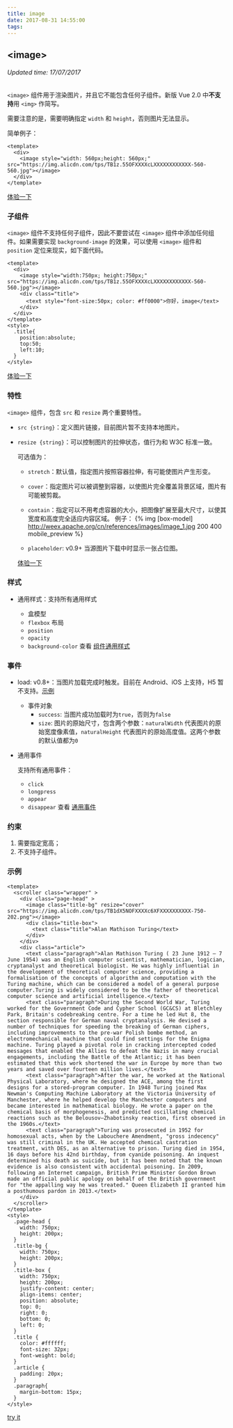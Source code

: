 ```yaml
---
title: image
date: 2017-08-31 14:55:00
tags:
---
```


## &#60;image&#62;
###### Updated time: 17/07/2017
`<image>` 组件用于渲染图片，并且它不能包含任何子组件。新版 Vue 2.0 中**不支持**用 `<img>` 作简写。

需要注意的是，需要明确指定 `width` 和 `height`，否则图片无法显示。

简单例子：
```
<template>
  <div>
    <image style="width: 560px;height: 560px;" src="https://img.alicdn.com/tps/TB1z.55OFXXXXcLXXXXXXXXXXXX-560-560.jpg"></image>
  </div>
</template>
```
[体验一下](http://dotwe.org/vue/1d6145d98cbdb8c66c69b4d4dcd2744d)

### 子组件
`<image>` 组件不支持任何子组件，因此不要尝试在 `<image>` 组件中添加任何组件。如果需要实现 `background-image` 的效果，可以使用 `<image>` 组件和 `position` 定位来现实，如下面代码。
```
<template>
  <div>
    <image style="width:750px; height:750px;" src="https://img.alicdn.com/tps/TB1z.55OFXXXXcLXXXXXXXXXXXX-560-560.jpg"></image>
    <div class="title">
      <text style="font-size:50px; color: #ff0000">你好，image</text>
    </div>
  </div>
</template>
<style>
  .title{
    position:absolute;
    top:50;
    left:10;
  }
</style>
```
[体验一下](http://dotwe.org/vue/0a81d27b5dbc68ea3bf5f9fd56c882e8)

### 特性
`<image>` 组件，包含 `src` 和 `resize` 两个重要特性。

* `src {string}`：定义图片链接，目前图片暂不支持本地图片。
* `resize {string}`：可以控制图片的拉伸状态，值行为和 W3C 标准一致。

  可选值为：

  * `stretch`：默认值，指定图片按照容器拉伸，有可能使图片产生形变。
  * `cover`：指定图片可以被调整到容器，以使图片完全覆盖背景区域，图片有可能被剪裁。
  * `contain`：指定可以不用考虑容器的大小，把图像扩展至最大尺寸，以使其宽度和高度完全适应内容区域。
  例子：
  {% img [box-model] http://weex.apache.org/cn/references/images/image_1.jpg 200 400 mobile_preview %}


  * `placeholder`: v0.9+ <string> 当源图片下载中时显示一张占位图。

  [体验一下](http://dotwe.org/vue/18e71ab3484bb6751ad77ff7d5195404)

### 样式
* 通用样式：支持所有通用样式

  * 盒模型
  * `flexbox` 布局
  * `position`
  * `opacity`
  * `background-color`
查看 [组件通用样式](http://weex.apache.org/cn/references/common-style.html)

### 事件
* load: v0.8+：当图片加载完成时触发。目前在 Android、iOS 上支持，H5 暂不支持。[示例](http://dotwe.org/vue/e291159ac60b35dcd4994638a78d54ad)

  * 事件对象
    * `success`: 当图片成功加载时为`true`，否则为`false`
    * `size`: 图片的原始尺寸，包含两个参数：`naturalWidth` 代表图片的原始宽度像素值，`naturalHeight` 代表图片的原始高度值。这两个参数的默认值都为`0`

* 通用事件

  支持所有通用事件：

  * `click`
  * `longpress`
  * `appear`
  * `disappear`
查看 [通用事件](http://weex.apache.org/cn/references/common-event.html)

### 约束
1. 需要指定宽高；
2. 不支持子组件。

### 示例
```
<template>
  <scroller class="wrapper" >
    <div class="page-head" >
      <image class="title-bg" resize="cover" src="https://img.alicdn.com/tps/TB1dX5NOFXXXXc6XFXXXXXXXXXX-750-202.png"></image>
      <div class="title-box">
        <text class="title">Alan Mathison Turing</text>
      </div>
    </div>
    <div class="article">
      <text class="paragraph">Alan Mathison Turing ( 23 June 1912 – 7 June 1954) was an English computer scientist, mathematician, logician, cryptanalyst and theoretical biologist. He was highly influential in the development of theoretical computer science, providing a formalisation of the concepts of algorithm and computation with the Turing machine, which can be considered a model of a general purpose computer.Turing is widely considered to be the father of theoretical computer science and artificial intelligence.</text>
      <text class="paragraph">During the Second World War, Turing worked for the Government Code and Cypher School (GC&CS) at Bletchley Park, Britain's codebreaking centre. For a time he led Hut 8, the section responsible for German naval cryptanalysis. He devised a number of techniques for speeding the breaking of German ciphers, including improvements to the pre-war Polish bombe method, an electromechanical machine that could find settings for the Enigma machine. Turing played a pivotal role in cracking intercepted coded messages that enabled the Allies to defeat the Nazis in many crucial engagements, including the Battle of the Atlantic; it has been estimated that this work shortened the war in Europe by more than two years and saved over fourteen million lives.</text>
      <text class="paragraph">After the war, he worked at the National Physical Laboratory, where he designed the ACE, among the first designs for a stored-program computer. In 1948 Turing joined Max Newman's Computing Machine Laboratory at the Victoria University of Manchester, where he helped develop the Manchester computers and became interested in mathematical biology. He wrote a paper on the chemical basis of morphogenesis, and predicted oscillating chemical reactions such as the Belousov–Zhabotinsky reaction, first observed in the 1960s.</text>
      <text class="paragraph">Turing was prosecuted in 1952 for homosexual acts, when by the Labouchere Amendment, "gross indecency" was still criminal in the UK. He accepted chemical castration treatment, with DES, as an alternative to prison. Turing died in 1954, 16 days before his 42nd birthday, from cyanide poisoning. An inquest determined his death as suicide, but it has been noted that the known evidence is also consistent with accidental poisoning. In 2009, following an Internet campaign, British Prime Minister Gordon Brown made an official public apology on behalf of the British government for "the appalling way he was treated." Queen Elizabeth II granted him a posthumous pardon in 2013.</text>
    </div>
  </scroller>
</template>
<style>
  .page-head {
    width: 750px;
    height: 200px;
  }
  .title-bg {
    width: 750px;
    height: 200px;
  }
  .title-box {
    width: 750px;
    height: 200px;
    justify-content: center;
    align-items: center;
    position: absolute;
    top: 0;
    right: 0;
    bottom: 0;
    left: 0;
  }
  .title {
    color: #ffffff;
    font-size: 32px;
    font-weight: bold;
  }
  .article {
    padding: 20px;
  }
  .paragraph{
    margin-bottom: 15px;
  }
</style>
```
[try it](http://dotwe.org/vue/e2122bc245beafb0348d79bfd1274904)